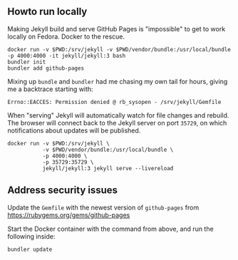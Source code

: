 ## Howto run locally

Making Jekyll build and serve GitHub Pages is "impossible" to get to work
locally on Fedora. Docker to the rescue.

    docker run -v $PWD:/srv/jekyll -v $PWD/vendor/bundle:/usr/local/bundle -p 4000:4000 -it jekyll/jekyll:3 bash
    bundler init
    bundler add github-pages

Mixing up `bundle` and `bundler` had me chasing my own tail for hours, giving me
a backtrace starting with:

    Errno::EACCES: Permission denied @ rb_sysopen - /srv/jekyll/Gemfile

When "serving" Jekyll will automatically watch for file changes and rebuild. The
browser will connect back to the Jekyll server on port `35729`, on which
notifications about updates will be published.

    docker run -v $PWD:/srv/jekyll \
               -v $PWD/vendor/bundle:/usr/local/bundle \
               -p 4000:4000 \
               -p 35729:35729 \
               jekyll/jekyll:3 jekyll serve --livereload


## Address security issues

Update the `Gemfile` with the newest version of `github-pages` from https://rubygems.org/gems/github-pages

Start the Docker container with the command from above, and run the following inside:

    bundler update
